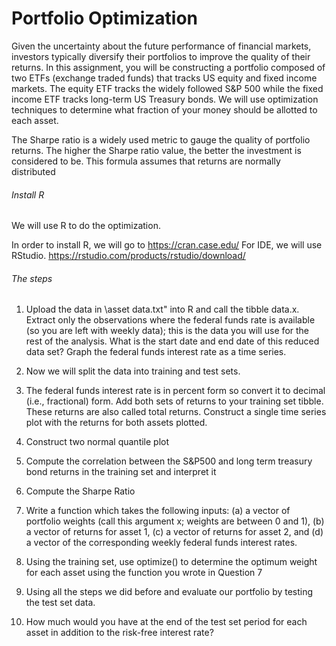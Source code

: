 # Portfolio Optimization
Given the uncertainty about the future performance of financial markets, investors typically 
diversify their portfolios to improve the quality of their returns. In this assignment, you
will be constructing a portfolio composed of two ETFs (exchange traded funds) that tracks
US equity and fixed income markets. The equity ETF tracks the widely followed S&P 500
while the fixed income ETF tracks long-term US Treasury bonds. We will use optimization
techniques to determine what fraction of your money should be allotted to each asset.

The Sharpe ratio is a widely used metric to gauge the quality of portfolio returns.
The higher the Sharpe ratio
value, the better the investment is considered to be. This formula assumes that returns are
normally distributed

###### Install R
We will use R to do the optimization.

In order to install R, we will go to https://cran.case.edu/
For IDE, we will use RStudio. https://rstudio.com/products/rstudio/download/

###### The steps
1. Upload the data in \asset data.txt" into R and call the tibble data.x.
Extract only the
observations where the federal funds rate is available (so you are left with
weekly data); this is the data you will use for the rest of the analysis. What
is the start date and end date of this reduced data set? Graph the federal funds interest
rate as a time series.

2. Now we will split the data into training and test sets.

3. The federal funds interest rate is in percent form so convert it to decimal (i.e., fractional)
form. Add both sets of returns to your training set
tibble. These returns are also called total returns. Construct a single time series plot
with the returns for both assets plotted.

4. Construct two normal quantile plot

5. Compute the correlation between the S&P500 and long term treasury bond returns in
the training set and interpret it

6. Compute the Sharpe Ratio

7. Write a function which takes the following inputs: (a) a vector of portfolio weights (call
this argument x; weights are between 0 and 1), (b) a vector of returns for asset 1, (c) a
vector of returns for asset 2, and (d) a vector of the corresponding weekly federal funds
interest rates.

8. Using the training set, use optimize() to determine the optimum weight for each asset using
the function you wrote in Question 7

9. Using all the steps we did before and evaluate our portfolio by testing the test set data.

10. How much would you have at the end of the test set period for each asset in addition to
the risk-free interest rate?
